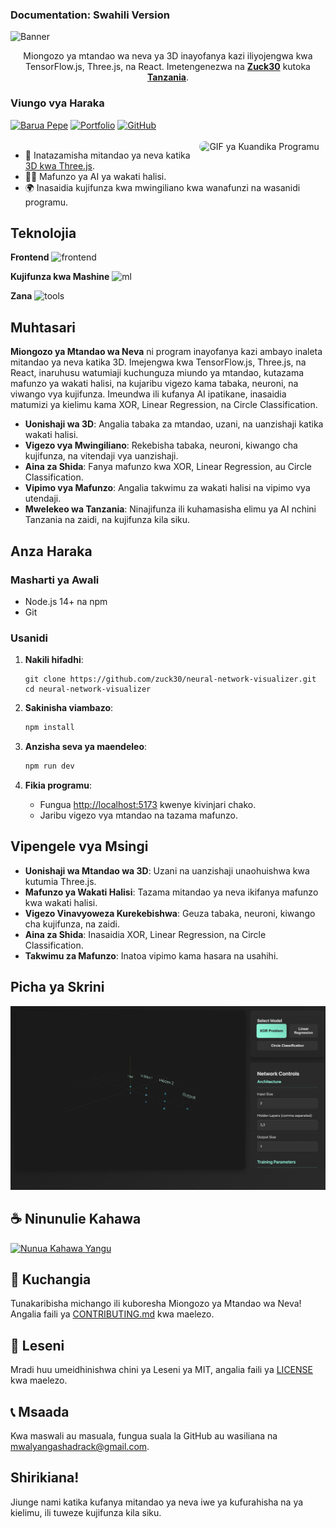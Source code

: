 ### Documentation: Swahili Version

![Banner](https://capsule-render.vercel.app/api?type=venom&height=160&color=0:43cea2,100:185a9d&text=%20NNV&textBg=false&desc=(Kutazama+AI+kwa+Kujifunza)&descAlign=60&fontAlign=50&descAlignY=70&fontColor=f7f5f5)
<p align="center">Miongozo ya mtandao wa neva ya 3D inayofanya kazi iliyojengwa kwa TensorFlow.js, Three.js, na React. Imetengenezwa na <strong><a href="https://github.com/zuck30">Zuck30</a></strong> kutoka <strong><a href="https://www.google.com/travel/things-to-do?dest_src=ut&dest_mid=%2Fm%2F0htfv">Tanzania</a></strong>.</p>

<h3>Viungo vya Haraka</h3>

<div align="left">
    <a href="mailto:mwalyangashadrack@gmail.com"><img src="https://img.shields.io/badge/Barua%20Pepe-30302f?style=flat-square&logo=gmail" alt="Barua Pepe"></a>
    <a href="https://sheddysilicon.netlify.app"><img src="https://img.shields.io/badge/Portfolio-30302f?style=flat-square&logo=firefox" alt="Portfolio"></a>
    <a href="https://github.com/zuck30/neural-network-visualizer"><img src="https://img.shields.io/badge/Hifadhi-30302f?style=flat-square&logo=github" alt="GitHub"></a>
</div>

<br>
<a href="https://github.com/zuck30/neural-network-visualizer"> <img src="https://media0.giphy.com/media/v1.Y2lkPTc5MGI3NjExMnVqbWwzcTJzc240eXF3Y2RtM21qdjZnZW45bzVndnhkZWhzZ3NjNCZlcD12MV9pbnRlcm5hbF9naWZfYnlfaWQmY3Q9Zw/YknAouVrcbkiDvWUOR/giphy.gif" width="40%" align="right" style="border-radius:10px; animation: float 6s ease-in-out infinite;" alt="GIF ya Kuandika Programu">
</a>

<ul>
    <li>🔭 Inatazamisha mitandao ya neva katika <a href="https://threejs.org">3D kwa Three.js</a>.</li>
    <li>👨‍💻 Mafunzo ya AI ya wakati halisi.</li>
    <li>🌍 Inasaidia kujifunza kwa mwingiliano kwa wanafunzi na wasanidi programu.</li>
</ul>

<h2 id="skills">Teknolojia</h2>

**Frontend**
![frontend](https://skillicons.dev/icons?i=react,js,threejs,tailwind,vite&perline=10)

**Kujifunza kwa Mashine**
![ml](https://skillicons.dev/icons?i=tensorflow&perline=10)

**Zana**
![tools](https://skillicons.dev/icons?i=git,github,vscode&perline=10)

<h2>Muhtasari</h2>

**Miongozo ya Mtandao wa Neva** ni program inayofanya kazi ambayo inaleta mitandao ya neva katika 3D. Imejengwa kwa TensorFlow.js, Three.js, na React, inaruhusu watumiaji kuchunguza miundo ya mtandao, kutazama mafunzo ya wakati halisi, na kujaribu vigezo kama tabaka, neuroni, na viwango vya kujifunza. Imeundwa ili kufanya AI ipatikane, inasaidia matumizi ya kielimu kama XOR, Linear Regression, na Circle Classification.

- **Uonishaji wa 3D**: Angalia tabaka za mtandao, uzani, na uanzishaji katika wakati halisi.
- **Vigezo vya Mwingiliano**: Rekebisha tabaka, neuroni, kiwango cha kujifunza, na vitendaji vya uanzishaji.
- **Aina za Shida**: Fanya mafunzo kwa XOR, Linear Regression, au Circle Classification.
- **Vipimo vya Mafunzo**: Angalia takwimu za wakati halisi na vipimo vya utendaji.
- **Mwelekeo wa Tanzania**: Ninajifunza ili kuhamasisha elimu ya AI nchini Tanzania na zaidi, na kujifunza kila siku.

<h2>Anza Haraka</h2>

### Masharti ya Awali
- Node.js 14+ na npm
- Git

### Usanidi
1. **Nakili hifadhi**:
   ```bash:disable-run
   git clone https://github.com/zuck30/neural-network-visualizer.git
   cd neural-network-visualizer
   ```

2. **Sakinisha viambazo**:
   ```bash
   npm install
   ```

3. **Anzisha seva ya maendeleo**:
   ```bash
   npm run dev
   ```

4. **Fikia programu**:
   - Fungua [http://localhost:5173](http://localhost:5173) kwenye kivinjari chako.
   - Jaribu vigezo vya mtandao na tazama mafunzo.

<h2>Vipengele vya Msingi</h2>

- **Uonishaji wa Mtandao wa 3D**: Uzani na uanzishaji unaohuishwa kwa kutumia Three.js.
- **Mafunzo ya Wakati Halisi**: Tazama mitandao ya neva ikifanya mafunzo kwa wakati halisi.
- **Vigezo Vinavyoweza Kurekebishwa**: Geuza tabaka, neuroni, kiwango cha kujifunza, na zaidi.
- **Aina za Shida**: Inasaidia XOR, Linear Regression, na Circle Classification.
- **Takwimu za Mafunzo**: Inatoa vipimo kama hasara na usahihi.

<h2>Picha ya Skrini</h2>

![picha ya skrini](/screenshots/Screenshot%202025-09-27%20at%2014.36.50.png)

<h2>☕️ Ninunulie Kahawa</h2>
<p>
    <a href="https://www.buymeacoffee.com/zuck30" target="_blank"><img src="https://cdn.buymeacoffee.com/buttons/v2/default-red.png" alt="Nunua Kahawa Yangu" height="30px"></a>
</p>

<h2>🤝 Kuchangia</h2>

Tunakaribisha michango ili kuboresha Miongozo ya Mtandao wa Neva! Angalia faili ya [CONTRIBUTING.md](CONTRIBUTING.md) kwa maelezo.

<h2>📄 Leseni</h2>

Mradi huu umeidhinishwa chini ya Leseni ya MIT, angalia faili ya [LICENSE](LICENSE) kwa maelezo.

<h2>📞 Msaada</h2>

Kwa maswali au masuala, fungua suala la GitHub au wasiliana na [mwalyangashadrack@gmail.com](mailto:mwalyangashadrack@gmail.com).

<h2>Shirikiana!</h2>

Jiunge nami katika kufanya mitandao ya neva iwe ya kufurahisha na ya kielimu, ili tuweze kujifunza kila siku.